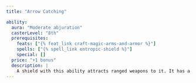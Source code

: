 ```yaml
---
title: "Arrow Catching"

ability:
  aura: "Moderate abjuration"
  casterLevel: "8th"
  prerequisites:
    feats: ["{% feat_link craft-magic-arms-and-armor %}"]
    spells: ["{% spell_link entropic-shield %}"]
    special: []
  price: "+1 bonus"
  description: |
    A shield with this ability attracts ranged weapons to it. It has a deflection bonus of +1 against ranged weapons because projectiles and thrown weapons veer toward it. Additionally, any projectile or thrown weapon aimed at a target within 5 feet of the shield's wearer diverts from its original target and targets the shield's bearer instead. (If the wielder has total cover relative to the attacker, the projectile or thrown weapon is not diverted.) Additionally, those attacking the wearer with ranged weapons ignore any miss chances that would normally apply. Projectiles and thrown weapons that have an enhancement bonus higher than the shield's base AC bonus are not diverted to the wearer (but the shield's increased AC bonus still applies against these weapons). The wielder can activate or deactivate this ability with a command word.
---
```

